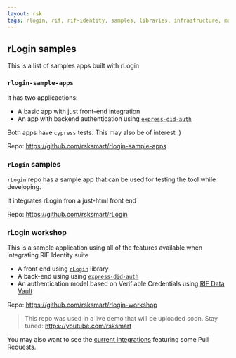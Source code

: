 ```yaml
---
layout: rsk
tags: rlogin, rif, rif-identity, samples, libraries, infrastructure, mobile, protocols, mvp, design, rbtc, defi, decentralized, quick-start, guides, tutorial, networks, dapps, tools, rsk, ethereum, smart-contracts, install, get-started, how-to, mainnet, testnet, contracts, wallets, web3, crypto
---
```


## rLogin samples

This is a list of samples apps built with rLogin

### `rlogin-sample-apps`

It has two applicactions:
- A basic app with just front-end integration
- An app with backend authentication using [`express-did-auth`](https://github.com/rsksmart/express-did-auth)

Both apps have `cypress` tests. This may also be of interest :)

Repo: https://github.com/rsksmart/rlogin-sample-apps

### `rLogin` samples

`rLogin` repo has a sample app that can be used for testing the tool while developing.

It integrates rLogin fron a just-html front end

Repo: https://github.com/rsksmart/rLogin

### rLogin workshop

This is a sample application using all of the features available when integrating RIF Identity suite

- A front end using [`rLogin`](https://github.com/rsksmart/rLogin) library
- A back-end using using [`express-did-auth`](https://github.com/rsksmart/express-did-auth)
- An authentication model based on Verifiable Credentials using [RIF Data Vault](https://github.com/rsksmart/rif-data-vault)

Repo: https://github.com/rsksmart/rlogin-workshop

> This repo was used in a live demo that will be uploaded soon. Stay tuned: https://youtube.com/rsksmart

You may also want to see the [current integrations](/rif/rlogin/integrations) featuring some Pull Requests.
